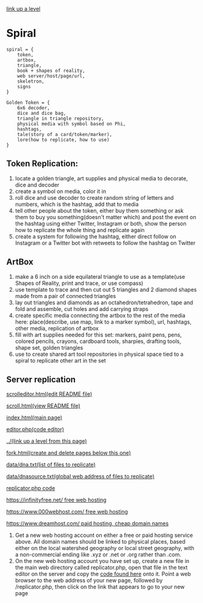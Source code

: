 [link up a level](../)

# Spiral

    spiral = {
        token,
        artbox,
        triangle,
        book + shapes of reality,
        web server/host/page/url,
        skeletron,
        signs
    }

    Golden Token = {
        6x6 decoder,
        dice and dice bag,
        triangle in triangle repository,
        physical media with symbol based on Phi,
        hashtags,
        tale(story of a card/token/marker),
        lore(how to replicate, how to use)
    }


## Token Replication:

1. locate a golden triangle, art supplies and physical media to decorate, dice and decoder
2. create a symbol on media, color it in
3. roll dice and use decoder to create random string of letters and numbers, which is the hashtag, add that to media
4. tell other people about the token, either buy them something or ask them to buy you something(doesn't matter which) and post the event on the hashtag using either Twitter, Instagram or both, show the person how to replicate the whole thing and replicate again
5. create a system for following the hashtag, either direct follow on Instagram or a Twitter bot with retweets to follow the hashtag on Twitter

## ArtBox

1. make a 6 inch on a side equilateral triangle to use as a template(use Shapes of Reality, print and trace, or use compass)
2. use template to trace and then cut out 5 triangles and 2 diamond shapes made from a pair of connected triangles
3. lay out triangles and diamonds as an octahedron/tetrahedron, tape and fold and assemble, cut holes and add carrying straps
4. create specific media connecting the artbox to the rest of the media here: place(describe, use map, link to a marker symbol), url, hashtags, other media, replication of artbox
5. fill with art supplies needed for this set: markers, paint pens, pens, colored pencils, crayons, cardboard tools, sharpies, drafting tools, shape set, golden triangles
6. use to create shared art tool repositories in physical space tied to a spiral to replicate other art in the set

## Server replication


[scrolleditor.html(edit README file)](scrolleditor.html)

[scroll.html(view README file)](scroll.html)

[index.html(main page)](index.html)

[editor.php(code editor)](editor.php)

[../(link up a level from this page)](../)

[fork.html(create and delete pages below this one)](fork.html)

[data/dna.txt(list of files to replicate)](data/dna.txt)

[data/dnasource.txt(global web address of files to replicate)](data/dnasource.txt)

[replicator.php code](php/replicator.txt)

[https://infinityfree.net/ free web hosting](https://infinityfree.net/)

[https://www.000webhost.com/ free web hosting](https://www.000webhost.com/)

[https://www.dreamhost.com/ paid hosting, cheap domain names](https://www.dreamhost.com/)


1. Get a new web hosting account on either a free or paid hosting service above.  All domain names should be linked to physical places, based either on the local watershed geography or local street geography, with a non-commercial ending like .xyz or .net or .org rather than .com.  
2. On the new web hosting account you have set up, create a new file in the main web directory called replicator.php, open that file in the text editor on the server and copy the [code found here](php/replicator.txt) onto it.  Point a web browser to the web address of your new page, followed by /replicator.php, then click on the link that appears to go to your new page







